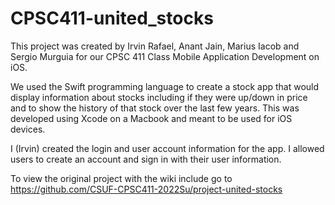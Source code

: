 # CPSC411-united_stocks

This project was created by Irvin Rafael, Anant Jain, Marius Iacob and Sergio Murguia for our CPSC 411 Class Mobile Application Development on iOS. 

We used the Swift programming language to create a stock app that would display information about stocks including if they were up/down in price and to show the history of that stock over the last few years. This was developed using Xcode on a Macbook and meant to be used for iOS devices.

I (Irvin) created the login and user account information for the app. I allowed users to create an account and sign in with their user information.

To view the original project with the wiki include go to https://github.com/CSUF-CPSC411-2022Su/project-united-stocks
